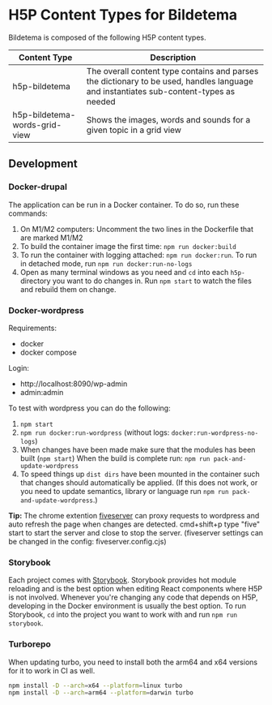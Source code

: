 # H5P Content Types for Bildetema

Bildetema is composed of the following H5P content types.

| Content Type                  | Description                                                                                                                           |
| ----------------------------- | ------------------------------------------------------------------------------------------------------------------------------------- |
| h5p-bildetema                 | The overall content type contains and parses the dictionary to be used, handles language and instantiates sub-content-types as needed |
| h5p-bildetema-words-grid-view | Shows the images, words and sounds for a given topic in a grid view                                                                   |

## Development

### Docker-drupal

The application can be run in a Docker container. To do so, run these commands:

1. On M1/M2 computers: Uncomment the two lines in the Dockerfile that are marked M1/M2
1. To build the container image the first time: `npm run docker:build`
1. To run the container with logging attached: `npm run docker:run`. To run in detached mode, run `npm run docker:run-no-logs`
1. Open as many terminal windows as you need and `cd` into each `h5p-` directory you want to do changes in. Run `npm start` to watch the files and rebuild them on change.

### Docker-wordpress

Requirements:

- docker
- docker compose

Login:

- http://localhost:8090/wp-admin
- admin:admin

To test with wordpress you can do the following:

1. `npm start`
2. `npm run docker:run-wordpress` (without logs: `docker:run-wordpress-no-logs`)
3. When changes have been made make sure that the modules has been built (`npm start`) When the build is complete run: `npm run pack-and-update-wordpress`
4. To speed things up `dist dirs` have been mounted in the container such that changes should automatically be applied. (If this does not work, or you need to update semantics, library or language run `npm run pack-and-update-wordpress`.)

**Tip:**
The chrome extention [fiveserver](https://marketplace.visualstudio.com/items?itemName=yandeu.five-server) can proxy requests to wordpress and auto refresh the page when changes are detected.
cmd+shift+p type "five" start to start the server and close to stop the server. (fiveserver settings can be changed in the config: fiveserver.config.cjs)

### Storybook

Each project comes with [Storybook](https://storybook.js.org). Storybook provides hot module reloading and is the best option when editing React components where H5P is not involved. Whenever you're changing any code that depends on H5P, developing in the Docker environment is usually the best option. To run Storybook, `cd` into the project you want to work with and run `npm run storybook`.

### Turborepo

When updating turbo, you need to install both the arm64 and x64 versions for it to work in CI as well.

```bash
npm install -D --arch=x64 --platform=linux turbo
npm install -D --arch=arm64 --platform=darwin turbo
```

